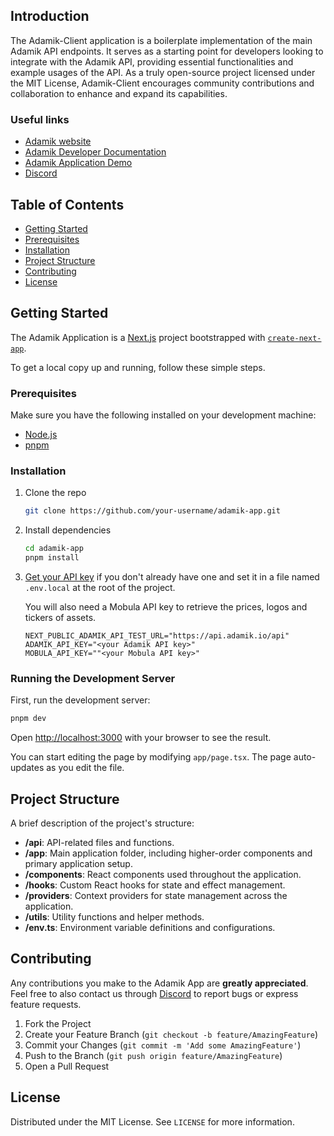 ## Introduction

The Adamik-Client application is a boilerplate implementation of the main Adamik API endpoints. It serves as a starting point for developers looking to integrate with the Adamik API, providing essential functionalities and example usages of the API.
As a truly open-source project licensed under the MIT License, Adamik-Client encourages community contributions and collaboration to enhance and expand its capabilities.

### Useful links

- [Adamik website](https://adamik.io)
- [Adamik Developer Documentation](https://docs.adamik.io)
- [Adamik Application Demo](https://app.adamik.io)
- [Discord](https://discord.com/invite/gsZJR2JfMR)

## Table of Contents

- [Getting Started](#getting-started)
- [Prerequisites](#project-structure)
- [Installation](#installation)
- [Project Structure](#project-structure)
- [Contributing](#contributing)
- [License](#license)

## Getting Started

The Adamik Application is a [Next.js](https://nextjs.org/) project bootstrapped with [`create-next-app`](https://github.com/vercel/next.js/tree/canary/packages/create-next-app).

To get a local copy up and running, follow these simple steps.

### Prerequisites

Make sure you have the following installed on your development machine:

- [Node.js](https://nodejs.org/en/)
- [pnpm](https://pnpm.io/)

### Installation

1. Clone the repo

   ```bash
   git clone https://github.com/your-username/adamik-app.git
   ```

2. Install dependencies

   ```bash
   cd adamik-app
   pnpm install
   ```

3. [Get your API key](https://dashboard.adamik.io/) if you don't already have one and set it in a file named `.env.local` at the root of the project.

   You will also need a Mobula API key to retrieve the prices, logos and tickers of assets.

   ```
   NEXT_PUBLIC_ADAMIK_API_TEST_URL="https://api.adamik.io/api"
   ADAMIK_API_KEY="<your Adamik API key>"
   MOBULA_API_KEY=""<your Mobula API key>"
   ```

### Running the Development Server

First, run the development server:

```bash
pnpm dev
```

Open [http://localhost:3000](http://localhost:3000) with your browser to see the result.

You can start editing the page by modifying `app/page.tsx`. The page auto-updates as you edit the file.

## Project Structure

A brief description of the project's structure:

- **/api**: API-related files and functions.
- **/app**: Main application folder, including higher-order components and primary application setup.
- **/components**: React components used throughout the application.
- **/hooks**: Custom React hooks for state and effect management.
- **/providers**: Context providers for state management across the application.
- **/utils**: Utility functions and helper methods.
- **/env.ts**: Environment variable definitions and configurations.

## Contributing

Any contributions you make to the Adamik App are **greatly appreciated**.
Feel free to also contact us through [Discord](https://discord.com/invite/gsZJR2JfMR) to report bugs or express feature requests.

1. Fork the Project
2. Create your Feature Branch (`git checkout -b feature/AmazingFeature`)
3. Commit your Changes (`git commit -m 'Add some AmazingFeature'`)
4. Push to the Branch (`git push origin feature/AmazingFeature`)
5. Open a Pull Request

## License

Distributed under the MIT License. See `LICENSE` for more information.
